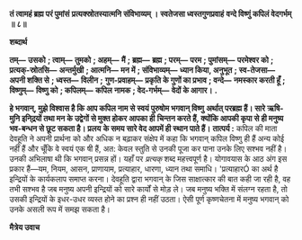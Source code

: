 **तं त्वामहं ब्रह्म परं पुमांसं** **प्रत्यक्स्रोतस्यात्मनि संविभाव्यम् ।** **स्वतेजसा ध्वस्तगुणप्रवाहं** **वन्दे विष्णुं कपिलं वेदगर्भम् ॥ ८॥** 

**शब्दार्थ** 

**तम्—** **उसको** **; त्वाम्—** **तुमको** **; अहम्—** **मैं** **; ब्रह्म—** **ब्रह्म** **; परम्—** **परम** **; पुमांसम्—** **परमेश्वर को** **; प्रत्यक्-स्रोतसि—** **अन्तर्मुखी** **; आत्मनि—** **मन में** **; संविभाव्यम्—** **ध्यान किया, अनुभूत** **; स्व-तेजसा—** **अपनी शक्ति से** **; ध्वस्त—** **विलीन** **;** **गुण-प्रवाहम्—** **प्रकृति के गुणों का प्रभाव** **; वन्दे—** **नमस्कार करती हूँ** **; विष्णुम्—** **विष्णु को** **; कपिलम्—** **कपिल** **नामक** **; वेद-गर्भम्—** **वेदों के आगार।** **.** 

**हे भगवान्, मुझे विश्वास है कि आप कपिल नाम से स्वयं पुरुषोम भगवान् विष्णु** **अर्थात् परब्रह्म हैं। सारे ऋषि-मुनि इनि्द्रयों तथा मन के उद्वेगों से मुक्त होकर आपका ही** **चिन्तन करते हैं, क्योंकि आपकी कृपा से ही मनुष्य भव-बन्धन से छूट सकता है। प्रलय** **के समय सारे वेद आपमें ही स्थान पाते हैं।** **तात्पर्य :** कपिल की माता देवहूति ने अपनी प्रार्थना को और अधिक न बढ़ाकर संक्षेप में कहा कि भगवान् कपिल विष्णु ही हैं अन्य कोई नहीं हैं और चूँकि वे स्वयं एक षी हैं, अत: केवल स्तुति से उनकी पूजा कर पाना उनके लिए सश्भव नहीं है। उनकी अभिलाषा थी कि भगवान् प्रसन्न हों। यहाँ पर *प्रत्यक्* शब्द महत्त्वपूर्ण है। योगावयास के आठ अंग इस प्रकार हैं—यम, नियम, आसन, प्राणायाम, प्रत्याहार, धारणा, ध्यान तथा समाधि। 'प्रत्याहारÓ का अर्थ है इन्द्रियों के कार्यकलाप समाप्त करना। देवहूति द्वारा भगवान् के जिस साक्षात्कार की बात कही जा रही है, वह तभी सश्भव है जब मनुष्य अपनी इन्द्रियों को सारे कार्यों से मोड़ ले। जब मनुष्य भक्ति में संलग्न रहता है, तो उसकी इन्द्रियों के इधर-उधर व्यस्त होने का प्रश्न ही नहीं उठता। ऐसी पूर्ण कृष्णचेतना में मनुष्य भगवान् को उनके असली रूप में समझ सकता है।  

**मैत्रेय उवाच** 
